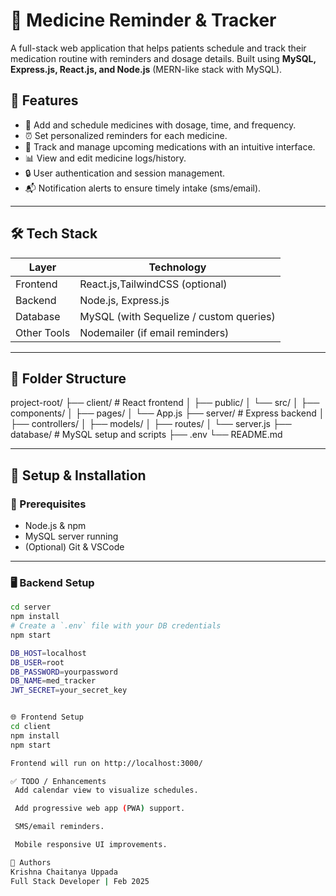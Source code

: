 # 💊 Medicine Reminder & Tracker

A full-stack web application that helps patients schedule and track their medication routine with reminders and dosage details. Built using **MySQL, Express.js, React.js, and Node.js** (MERN-like stack with MySQL).

## 🚀 Features

- 📅 Add and schedule medicines with dosage, time, and frequency.
- ⏰ Set personalized reminders for each medicine.
- 🧠 Track and manage upcoming medications with an intuitive interface.
- 📊 View and edit medicine logs/history.
- 🔒 User authentication and session management.
- 📬 Notification alerts to ensure timely intake (sms/email).

---

## 🛠️ Tech Stack

| Layer        | Technology         |
|--------------|--------------------|
| Frontend     | React.js,TailwindCSS (optional) |
| Backend      | Node.js, Express.js |
| Database     | MySQL (with Sequelize / custom queries) |
| Other Tools  | Nodemailer (if email reminders)

---

## 📂 Folder Structure
project-root/
├── client/ # React frontend
│ ├── public/
│ └── src/
│ ├── components/
│ ├── pages/
│ └── App.js
├── server/ # Express backend
│ ├── controllers/
│ ├── models/
│ ├── routes/
│ └── server.js
├── database/ # MySQL setup and scripts
├── .env
└── README.md


---

## 🧪 Setup & Installation

### 🔧 Prerequisites

- Node.js & npm
- MySQL server running
- (Optional) Git & VSCode

---

### 🖥️ Backend Setup

```bash
cd server
npm install
# Create a `.env` file with your DB credentials
npm start

DB_HOST=localhost
DB_USER=root
DB_PASSWORD=yourpassword
DB_NAME=med_tracker
JWT_SECRET=your_secret_key


🌐 Frontend Setup
cd client
npm install
npm start

Frontend will run on http://localhost:3000/

✅ TODO / Enhancements
 Add calendar view to visualize schedules.

 Add progressive web app (PWA) support.

 SMS/email reminders.

 Mobile responsive UI improvements.

🙌 Authors
Krishna Chaitanya Uppada
Full Stack Developer | Feb 2025


